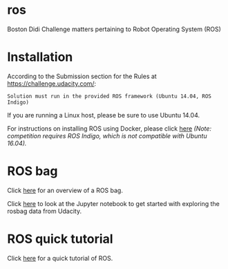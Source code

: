 # ros
Boston Didi Challenge matters pertaining to Robot Operating System (ROS)

# Installation

According to the Submission section for the Rules at https://challenge.udacity.com/:
```
Solution must run in the provided ROS framework (Ubuntu 14.04, ROS Indigo)
```

If you are running a Linux host, please be sure to use Ubuntu 14.04.


For instructions on installing ROS using Docker, please click [here](./docs/installation.md)
*(Note: competition requires ROS Indigo, which is not compatible with Ubuntu 16.04).*

# ROS bag
Click [here](./docs/rosbag.md) for an overview of a ROS bag.

Click [here](./docs/rosbag_exploration.ipynb) to look at the Jupyter notebook to get started with exploring the rosbag data from Udacity.

# ROS quick tutorial
Click [here](./docs/ros_quick_tutorial.md) for a quick tutorial of ROS.

